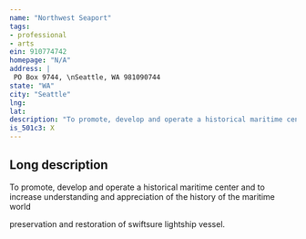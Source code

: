 ```yaml
---
name: "Northwest Seaport"
tags:
- professional
- arts
ein: 910774742
homepage: "N/A"
address: |
 PO Box 9744, \nSeattle, WA 981090744
state: "WA"
city: "Seattle"
lng: 
lat: 
description: "To promote, develop and operate a historical maritime center and to increase understanding and appreciation of the history of the maritime world"
is_501c3: X
---
```


## Long description

To promote, develop and operate a historical maritime center and to increase understanding and appreciation of the history of the maritime world
  
  preservation and restoration of swiftsure lightship vessel. 
